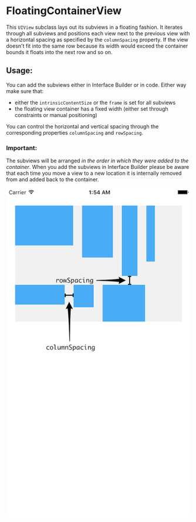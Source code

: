 # FloatingContainerView

This `UIView` subclass lays out its subviews in a floating fashion.
It iterates through all subviews and positions each view next to the previous view
with a horizontal spacing as specified by the `columnSpacing` property.
If the view doesn't fit into the same row because its width would exceed
the container bounds it floats into the next row and so on.

## Usage:

You can add the subviews either in Interface Builder or in code.
Either way make sure that:
  - either the `intrinsicContentSize` or the `frame` is set for all subviews
  - the floating view container has a fixed width
    (either set through constraints or manual positioning)  

You can control the horizontal and vertical spacing
through the corresponding properties `columnSpacing` and `rowSpacing`.  

### Important:

The subviews will be arranged *in the order in which they were added to the container*.
When you add the subviews in Interface Builder please be aware that each time you 
move a view to a new location it is internally removed from and added back to the 
container.
  
![Screenshot](https://github.com/mischa-hildebrand/FloatingContainerView/blob/master/FloatingContainerViewScreenshot_nonRetina.png)
